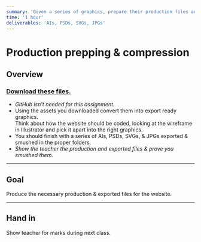 ```yaml
---
summary: 'Given a series of graphics, prepare their production files and export them properly for the web.'
time: '1 hour'
deliverables: 'AIs, PSDs, SVGs, JPGs'
---
```


# Production prepping & compression

## Overview

### [Download these files.](https://assets.learn-the-web.algonquindesign.ca/web-dev-3/production-prepping-compression.zip)

- *GitHub isn’t needed for this assignment.*
- Using the assets you downloaded convert them into export ready graphics.
  <br>Think about how the website should be coded, looking at the wireframe in Illustrator and pick it apart into the right graphics.
- You should finish with a series of AIs, PSDs, SVGs, & JPGs exported & smushed in the proper folders.
- *Show the teacher the production and exported files & prove you smushed them.*

---

## Goal

Produce the necessary production & exported files for the website.

---

## Hand in

Show teacher for marks during next class.
